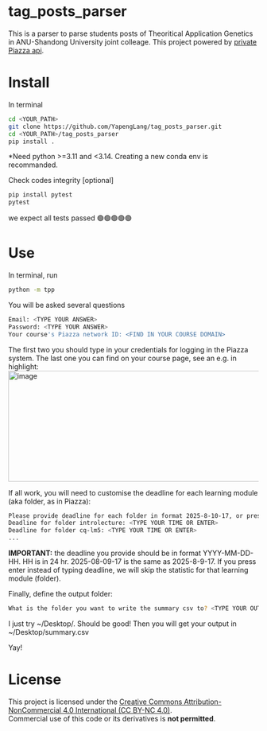 # tag_posts_parser

This is a parser to parse students posts of Theoritical Application Genetics in ANU-Shandong University joint colleage. This project powered by [private Piazza api](https://github.com/hfaran/piazza-api).

# **Install**

In terminal

```bash
cd <YOUR_PATH>
git clone https://github.com/YapengLang/tag_posts_parser.git
cd <YOUR_PATH>/tag_posts_parser
pip install .
```

*Need python >=3.11 and <3.14. Creating a new conda env is recommanded.

Check codes integrity [optional]

```bash
pip install pytest
pytest
```

we expect all tests passed 🟢🟢🟢🟢🟢

# **Use**

In terminal, run
```bash
python -m tpp
```

You will be asked several questions
```bash
Email: <TYPE YOUR ANSWER>
Password: <TYPE YOUR ANSWER>
Your course's Piazza network ID: <FIND IN YOUR COURSE DOMAIN> 
```
The first two you should type in your credentials for logging in the Piazza system. The last one you can find on your course page, see an e.g. in highlight:
<img width="838" height="223" alt="image" src="https://github.com/user-attachments/assets/df6418fa-bc63-4d81-910e-199bca1663db" />

If all work, you will need to customise the deadline for each learning module (aka folder, as in Piazza):
```bash
Please provide deadline for each folder in format 2025-8-10-17, or press Enter to skip:
Deadline for folder introlecture: <TYPE YOUR TIME OR ENTER>
Deadline for folder cq-lm5: <TYPE YOUR TIME OR ENTER>
...
```

**IMPORTANT:** the deadline you provide should be in format YYYY-MM-DD-HH. HH is in 24 hr. 2025-08-09-17 is the same as 2025-8-9-17. If you press enter instead of typing deadline, we will skip the statistic for that learning module (folder).

Finally, define the output folder:

```bash
What is the folder you want to write the summary csv to? <TYPE YOUR OUT FOLDER PATH>
```

I just try ~/Desktop/. Should be good!
Then you will get your output in ~/Desktop/summary.csv 

Yay!


# **License**  
This project is licensed under the [Creative Commons Attribution-NonCommercial 4.0 International (CC BY-NC 4.0)](https://creativecommons.org/licenses/by-nc/4.0/).  
Commercial use of this code or its derivatives is **not permitted**.
